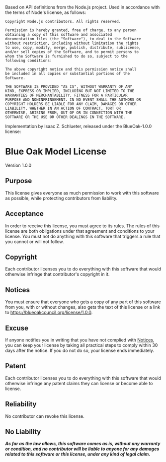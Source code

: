Based on API definitions from the Node.js project.  Used in
accordance with the terms of Node's license, as follows:

>>>
    Copyright Node.js contributors. All rights reserved.

    Permission is hereby granted, free of charge, to any person
    obtaining a copy of this software and associated
    documentation files (the "Software"), to deal in the Software
    without restriction, including without limitation the rights
    to use, copy, modify, merge, publish, distribute, sublicense,
    and/or sell copies of the Software, and to permit persons to
    whom the Software is furnished to do so, subject to the
    following conditions:

    The above copyright notice and this permission notice shall
    be included in all copies or substantial portions of the
    Software.

    THE SOFTWARE IS PROVIDED "AS IS", WITHOUT WARRANTY OF ANY
    KIND, EXPRESS OR IMPLIED, INCLUDING BUT NOT LIMITED TO THE
    WARRANTIES OF MERCHANTABILITY, FITNESS FOR A PARTICULAR
    PURPOSE AND NONINFRINGEMENT. IN NO EVENT SHALL THE AUTHORS OR
    COPYRIGHT HOLDERS BE LIABLE FOR ANY CLAIM, DAMAGES OR OTHER
    LIABILITY, WHETHER IN AN ACTION OF CONTRACT, TORT OR
    OTHERWISE, ARISING FROM, OUT OF OR IN CONNECTION WITH THE
    SOFTWARE OR THE USE OR OTHER DEALINGS IN THE SOFTWARE.
>>>

Implementation by Isaac Z. Schlueter, released under the
BlueOak-1.0.0 license:

>>>

# Blue Oak Model License

Version 1.0.0

## Purpose

This license gives everyone as much permission to work with
this software as possible, while protecting contributors
from liability.

## Acceptance

In order to receive this license, you must agree to its
rules.  The rules of this license are both obligations
under that agreement and conditions to your license.
You must not do anything with this software that triggers
a rule that you cannot or will not follow.

## Copyright

Each contributor licenses you to do everything with this
software that would otherwise infringe that contributor's
copyright in it.

## Notices

You must ensure that everyone who gets a copy of
any part of this software from you, with or without
changes, also gets the text of this license or a link to
<https://blueoakcouncil.org/license/1.0.0>.

## Excuse

If anyone notifies you in writing that you have not
complied with [Notices](#notices), you can keep your
license by taking all practical steps to comply within 30
days after the notice.  If you do not do so, your license
ends immediately.

## Patent

Each contributor licenses you to do everything with this
software that would otherwise infringe any patent claims
they can license or become able to license.

## Reliability

No contributor can revoke this license.

## No Liability

***As far as the law allows, this software comes as is,
without any warranty or condition, and no contributor
will be liable to anyone for any damages related to this
software or this license, under any kind of legal claim.***

>>>
